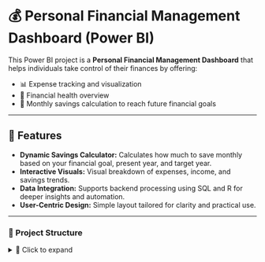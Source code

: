 # 💰 Personal Financial Management Dashboard (Power BI)

This Power BI project is a **Personal Financial Management Dashboard** that helps individuals take control of their finances by offering:

- 📊 Expense tracking and visualization
- 🧮 Financial health overview
- 🎯 Monthly savings calculation to reach future financial goals

---

## 🚀 Features

- **Dynamic Savings Calculator:** Calculates how much to save monthly based on your financial goal, present year, and target year.
- **Interactive Visuals:** Visual breakdown of expenses, income, and savings trends.
- **Data Integration:** Supports backend processing using SQL and R for deeper insights and automation.
- **User-Centric Design:** Simple layout tailored for clarity and practical use.

---

### 📂 Project Structure

<details>
<summary>📁 Click to expand</summary>

```text
Personal-Financial-Management-Dashboard/
├── Dashboard.pbix               # Power BI file
├── R-Scripts/
│   └── Personal_FM.R            # R script for synthetic data
├── SQL-Scripts/
│   └── financial_summary.sql    # SQL query for data aggregation
├── SampleData/
│   └── PersonalFinanceData.csv  # Sample data (editable)
├── Screenshots/
│   └── Brief Description.pdf    # Visual preview of the dashboard
└── README.md                    # Project documentation

```
<details><details>

---

## 🛠️ How to Use

1. **Download or clone** this repository.
2. Open `Fina.pbix` in **Power BI Desktop**.
3. Replace `PeronalFinanceData.csv` with your own data if needed.
4. Customize target goal, present year, and target year using slicers.
5. View your monthly saving requirement and full financial overview.

---

## 💡 Technologies Used

- **Power BI Desktop**
- **R** (for synthetic data)
- **SQL** (for backend data prep)

---

## 📸 Preview

You can view a brief overview of the dashboard in the [Brief Description.pdf](./Brief%20Description.pdf).
---

## 📄 License

This project is licensed under the MIT License. See the [LICENSE](./LICENSE) file for full details.
 
Feel free to fork, modify, and use it for personal or professional use.

---

## 📬 Contact

Created by **Roshan Bharadwaj Jakkala**  
If you have suggestions or want to collaborate, feel free to reach out via GitHub!

